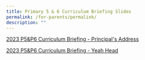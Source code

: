 ```yaml
---
title: Primary 5 & 6 Curriculum Briefing Slides
permalink: /for-parents/permalink/
description: ""
---
```

[2023 P5&P6 Curriculum Briefing - Principal's Address](/files/2023%20P3-P6%20Briefing%20for%20Parents_P%20Address.pdf)

[2023 P5&P6 Curriculum Briefing - Yeah Head](https://for.edu.sg/2023-upperpri-yh-curriculum-briefing)